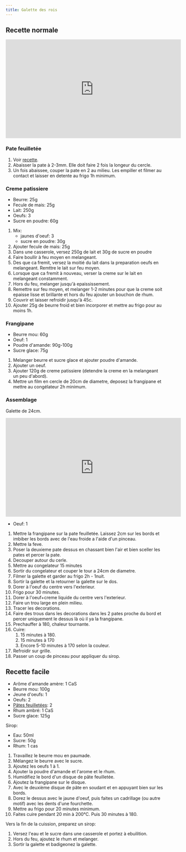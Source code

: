 ```yaml
---
title: Galette des rois
---
```


## Recette normale

<iframe width="560" height="315" src="https://www.youtube.com/embed/Y1sY752loTo?start=257" title="YouTube video player" frameborder="0" allow="accelerometer; autoplay; clipboard-write; encrypted-media; gyroscope; picture-in-picture" allowFullScreen></iframe>

### Pate feuilletée

1. Voir [recette](/recipes/sweet/pates/pate-feuilletee).
1. Abaisser la pate à 2-3mm. Elle doit faire 2 fois la longeur du cercle.
1. Un fois abaissee, couper la pate en 2 au milieu. Les empiller et filmer au contact et laisser en detente au frigo 1h minimum.

### Creme patissiere

- Beurre: 25g
- Fecule de mais: 25g
- Lait: 250g
- Oeufs: 3
- Sucre en poudre: 60g

1. Mix:
   - jaunes d'oeuf: 3
   - sucre en poudre: 30g
1. Ajouter fecule de mais: 25g
1. Dans une casserole, versez 250g de lait et 30g de sucre en poudre
1. Faire boullir à feu moyen en melangeant.
1. Des que ca fremit, versez la moitié du lait dans la preparation oeufs en melangeant. Remttre le lait sur feu moyen.
1. Lorsque que ca fremit à nouveau, verser la creme sur le lait en melangeant constamment.
1. Hors du feu, melanger jusqu'à  epaississement.
1. Remettre sur feu moyen, et melanger 1-2 minutes pour que la creme soit epaisse lisse et brillante et hors du feu ajouter un bouchon de rhum.
1. Couvrir et laisser refroidir jusqu'à  45c.
1. Ajouter 25g de beurre froid et bien incorporer et mettre au frigo pour au moins 1h.

### Frangipane

- Beurre mou: 60g
- Oeuf: 1
- Poudre d'amande: 90g-100g
- Sucre glace: 75g

1. Melanger beurre et sucre glace et ajouter poudre d'amande.
1. Ajouter un oeuf.
1. Ajouter 120g de creme patissiere (detendre la creme en la melangeant un peu d'abord).
1. Mettre un film en cercle de 20cm de diametre, deposez la frangipane et mettre au congélateur 2h minimum.

### Assemblage

Galette de 24cm.

<iframe width="560" height="315" src="https://www.youtube.com/embed/Y1sY752loTo?start=1014" title="YouTube video player" frameborder="0" allow="accelerometer; autoplay; clipboard-write; encrypted-media; gyroscope; picture-in-picture" allowFullScreen></iframe>

- Oeuf: 1

1. Mettre la frangipane sur la pate feuilletée. Laissez 2cm sur les bords et imbiber les bords avec de
   l'eau froide a l'aide d'un pinceau.
1. Mettre la feve.
1. Poser la deuxieme pate dessus en chassant bien l'air et bien sceller les pates et percer la pate.
1. Decouper autour du cerle.
1. Mettre au congelateur 15 minutes
1. Sortir du congelateur et couper le tour a 24cm de diametre.
1. Filmer la galette et garder au frigo 2h - 1nuit.
1. Sortir la galette et la retourner la galette sur le dos.
1. Dorer à l'oeuf du centre vers l'exterieur.
1. Frigo pour 30 minutes.
1. Dorer à l'oeuf+creme liquide du centre vers l'exterieur.
1. Faire un trou large en plein milieu.
1. Tracer les decorations.
1. Faire des trous dans les decorations dans les 2 pates proche du bord et percer uniquement le dessus
   là où il ya la frangipane.
1. Prechauffer à 180, chaleur tournante.
1. Cuire:
   1. 15 minutes à 180.
   1. 15 minutes à 170
   1. Encore 5-10 minutes à 170 selon la couleur.
1. Refroidir sur grille.
1. Passer un coup de pinceau pour appliquer du sirop.

## Recette facile

- Arôme d'amande amère: 1 CaS
- Beurre mou: 100g
- Jeune d'oeufs: 1
- Oeufs: 2
- [Pâtes feuilletées](/recipes/sweet/pates/pate-feuilletee): 2
- Rhum ambré: 1 CaS
- Sucre glace: 125g

Sirop:

- Eau: 50ml
- Sucre: 50g
- Rhum: 1 cas

1. Travaillez le beurre mou en paumade.
1. Mélangez le beurre avec le sucre.
1. Ajoutez les oeufs 1 à 1.
1. Ajouter la poudre d'amande et l'arome et le rhum.
1. Humidifiez le bord d'un disque de pâte feuilletée.
1. Ajoutez la frangipane sur le disque.
1. Avec le deuxième disque de pâte en soudant et en appuyant bien sur
   les bords.
1. Dorez le dessus avec le jaune d'oeuf, puis faites un cadrillage (ou
   autre motif) avec les dents d'une fourchette.
1. Mettre au frigo pour 20 minutes minimum.
1. Faites cuire pendant 20 min à 200°C. Puis 30 minutes à 180.

Vers la fin de la cuission, preparez un sirop:

1. Versez l'eau et le sucre dans une casserole et portez à ebuilition.
1. Hors du feu, ajoutez le rhum et melanger.
1. Sortir la galette et badigeonez la galette.
